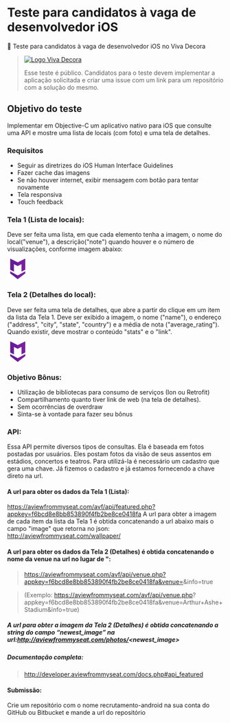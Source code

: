 # Teste para candidatos à vaga de desenvolvedor iOS
:pencil: Teste para candidatos à vaga de desenvolvedor iOS no Viva Decora

> [![Logo Viva Decora](https://cdn.rawgit.com/vivadecora/backend-teste/master/vivadecora-logo.png)](https://www.vivadecora.com.br)
>
> Esse teste é público. Candidatos para o teste devem implementar a aplicação solicitada e criar uma issue com um link para um repositório com a solução do mesmo.

## Objetivo do teste

Implementar em Objective-C um aplicativo nativo para iOS que consulte uma API e mostre uma lista de locais (com foto) e uma tela de detalhes.

### Requisitos
- Seguir as diretrizes do iOS Human Interface Guidelines
- Fazer cache das imagens
- Se não houver internet, exibir mensagem com botão para tentar novamente
- Tela responsiva
- Touch feedback

### Tela 1 (Lista de locais):

Deve ser feita uma lista, em que cada elemento tenha a imagem, o nome do local("venue"), a descrição("note") quando houver e o número de visualizações, conforme imagem abaixo:

![alt text](https://github.com/adam-p/markdown-here/raw/master/src/common/images/icon48.png "Logo Title Text 1")

### Tela 2 (Detalhes do local): 

Deve ser feita uma tela de detalhes, que abre a partir do clique em um item da lista da Tela 1. Deve ser exibido a imagem, o nome ("name"), o endereço ("address", "city", "state", "country") e a média de nota ("average_rating"). Quando existir, deve mostrar o conteúdo "stats" e o "link". 

![alt text](https://github.com/adam-p/markdown-here/raw/master/src/common/images/icon48.png "Logo Title Text 1")

### Objetivo Bônus:

- Utilização de bibliotecas para consumo de serviços (Ion ou Retrofit)
- Compartilhamento quanto tiver link de web (na tela de detalhes).
- Sem ocorrências de overdraw
- Sinta-se à vontade para fazer seu bônus

### API:

Essa API permite diversos tipos de consultas. Ela é baseada em fotos postadas por usuários. Eles postam fotos da visão de seus assentos em estádios, concertos e teatros. Para utilizá-la é necessário um cadastro que gera uma chave. Já fizemos o cadastro e já estamos fornecendo a chave direto na url.



#### A url para obter os dados da Tela 1 (Lista):
https://aviewfrommyseat.com/avf/api/featured.php?appkey=f6bcd8e8bb853890f4fb2be8ce0418fa A url para obter a imagem de cada item da lista da Tela 1 é obtida concatenando a url abaixo mais o campo "image" que retorna no json:
http://aviewfrommyseat.com/wallpaper/<image>

#### A url para obter os dados da Tela 2 (Detalhes) é obtida concatenando o nome da venue na url no lugar de "<nome da venue>:

> https://aviewfrommyseat.com/avf/api/venue.php?appkey=f6bcd8e8bb853890f4fb2be8ce0418fa&venue=<nome da venue>&info=true

> (Exemplo: https://aviewfrommyseat.com/avf/api/venue.php?
appkey=f6bcd8e8bb853890f4fb2be8ce0418fa&venue=Arthur+Ashe+Stadium&info=true)

##### A url para obter a imagem da Tela 2 (Detalhes) é obtida concatenando a string do campo “newest_image” na url:http://aviewfrommyseat.com/photos/<newest_image>

##### Documentação completa:

> http://developer.aviewfrommyseat.com/docs.php#api_featured

#### Submissão:
Crie um repositório com o nome recrutamento-android na sua conta do GitHub ou Bitbucket e mande a url do repositório

